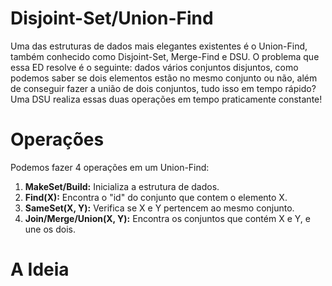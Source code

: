 # Disjoint-Set/Union-Find

Uma das estruturas de dados mais elegantes existentes é o Union-Find, também conhecido como Disjoint-Set, Merge-Find e DSU. 
O problema que essa ED resolve é o seguinte: dados vários conjuntos disjuntos, como podemos saber se dois elementos 
estão no mesmo conjunto ou não, além de conseguir fazer a união de dois conjuntos, tudo isso em tempo rápido?
Uma DSU realiza essas duas operações em tempo praticamente constante!

# Operações
Podemos fazer 4 operações em um Union-Find:
1. **MakeSet/Build:** Inicializa a estrutura de dados.
2. **Find(X):** Encontra o "id" do conjunto que contem o elemento X.
3. **SameSet(X, Y):** Verifica se X e Y pertencem ao mesmo conjunto.
4. **Join/Merge/Union(X, Y):** Encontra os conjuntos que contém X e Y, e une os dois.

# A Ideia
